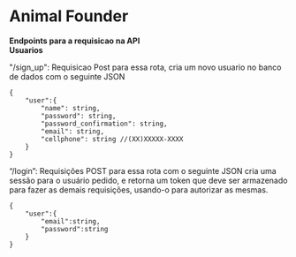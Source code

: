 <h1>Animal Founder</h1> 
<b>Endpoints para a requisicao na API</b>
<br>
<b>Usuarios</b>

"/sign_up": Requisicao Post para essa rota, cria um novo usuario no banco de dados com o seguinte JSON

```
{
	"user":{
		"name": string,
		"password": string,
		"password_confirmation": string,
		"email": string,
		"cellphone": string //(XX)XXXXX-XXXX
	}
}
```

“/login”: Requisições POST para essa rota com o seguinte JSON cria uma sessão para o usuário pedido, e retorna um token que deve ser armazenado para fazer as demais requisições, usando-o para autorizar as mesmas. 
```
{
	"user":{
		"email":string,
		"password":string
	}
}
```
